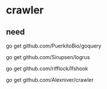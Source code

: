 # crawler


## need

go get github.com/PuerkitoBio/goquery

go get github.com/Sirupsen/logrus

go get github.com/rifflock/lfshook

go get github.com/Alexniver/crawler
